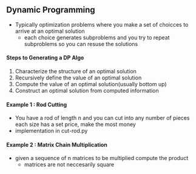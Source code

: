 ## Dynamic Programming
- Typically optimization problems where  you make a set of choicces to arrive at an optimal solution
  - each choice generates subproblems and you try to repeat subproblems so you can resuse the solutions

#### Steps to Generating a DP Algo
1) Characterize the structure of an optimal solution
2) Recursively define the value of an optimal solution
3) Compute the value of an optimal solution(usually bottom up)
4) Construct an optimal solution from computed information

#### Example 1 : Rod Cutting
- You have a rod of length n and you can cut into any number of pieces each size has a set price, make the most money
- implementation in cut-rod.py

#### Example 2 : Matrix Chain Multiplication
- given a sequence of n matrices to be multiplied compute the product
  - matrices are not neccesarily square
